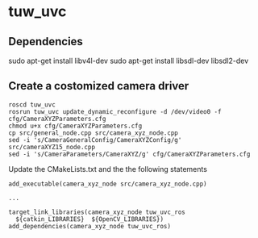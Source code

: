 # tuw_uvc
## Dependencies
sudo apt-get install libv4l-dev
sudo apt-get install libsdl-dev libsdl2-dev
## Create a costomized camera driver
```
roscd tuw_uvc
rosrun tuw_uvc update_dynamic_reconfigure -d /dev/video0 -f cfg/CameraXYZParameters.cfg
chmod u+x cfg/CameraXYZParameters.cfg
cp src/general_node.cpp src/camera_xyz_node.cpp
sed -i 's/CameraGeneralConfig/CameraXYZConfig/g' src/cameraXYZ15_node.cpp
sed -i 's/CameraParameters/CameraXYZ/g' cfg/CameraXYZParameters.cfg
```
Update the CMakeLists.txt and the the following statements
```
add_executable(camera_xyz_node src/camera_xyz_node.cpp)

...

target_link_libraries(camera_xyz_node tuw_uvc_ros 
  ${catkin_LIBRARIES}  ${OpenCV_LIBRARIES})
add_dependencies(camera_xyz_node tuw_uvc_ros) 
```



